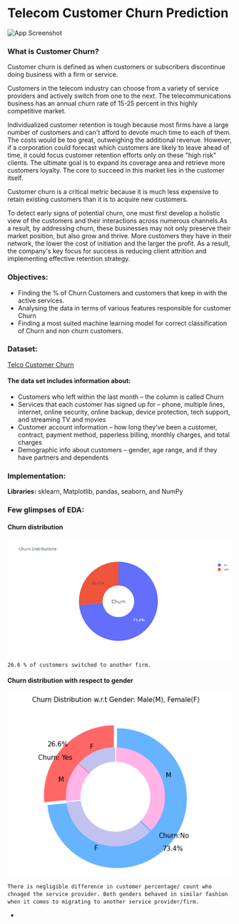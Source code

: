 
# Telecom Customer Churn Prediction




![App Screenshot](https://46gyn61z4i0t1u1pnq2bbk2e-wpengine.netdna-ssl.com/wp-content/uploads/2017/07/customer-churn-edit.jpeg)


### What is Customer Churn?
Customer churn is defined as when customers or subscribers discontinue doing business with a firm or service.

Customers in the telecom industry can choose from a variety of service providers and actively switch from one to the next. The telecommunications business has an annual churn rate of 15-25 percent in this highly competitive market.

Individualized customer retention is tough because most firms have a large number of customers and can't afford to devote much time to each of them. The costs would be too great, outweighing the additional revenue. However, if a corporation could forecast which customers are likely to leave ahead of time, it could focus customer retention efforts only on these "high risk" clients. The ultimate goal is to expand its coverage area and retrieve more customers loyalty. The core to succeed in this market lies in the customer itself.

Customer churn is a critical metric because it is much less expensive to retain existing customers than it is to acquire new customers.

To detect early signs of potential churn, one must first develop a holistic view of the customers and their interactions across numerous channels.As a result, by addressing churn, these businesses may not only preserve their market position, but also grow and thrive. More customers they have in their network, the lower the cost of initiation and the larger the profit. As a result, the company's key focus for success is reducing client attrition and implementing effective retention strategy.
### Objectives:
- Finding the % of Churn Customers and customers that keep in with the active services.
- Analysing the data in terms of various features responsible for customer Churn
- Finding a most suited machine learning model for correct classification of Churn and non churn customers.

### Dataset:
 [Telco Customer Churn](https://www.kaggle.com/bhartiprasad17/customer-churn-prediction/data)

#### The data set includes information about:

- Customers who left within the last month – the column is called Churn
- Services that each customer has signed up for – phone, multiple lines, internet, online security, online backup, device protection, tech support, and streaming TV and movies
- Customer account information – how long they’ve been a customer, contract, payment method, paperless billing, monthly charges, and total charges
- Demographic info about customers – gender, age range, and if they have partners and dependents
### Implementation:

**Libraries:** sklearn, Matplotlib, pandas, seaborn, and NumPy



### Few glimpses of EDA:
#### Churn distribution
![Churn distribution](https://github.com/Pradnya1208/Telecom-Customer-Churn-prediction/blob/main/Churn%20Distribution.png?raw=true)
`26.6 % of customers switched to another firm.`

#### Churn distribution with respect to gender
![Churn distribution wrt Gender](https://github.com/Pradnya1208/Telecom-Customer-Churn-prediction/blob/main/distributionWRTGender.PNG?raw=true)


`There is negligible difference in customer percentage/ count who chnaged the service provider. Both genders behaved in similar fashion when it comes to migrating to another service provider/firm.`

- 




